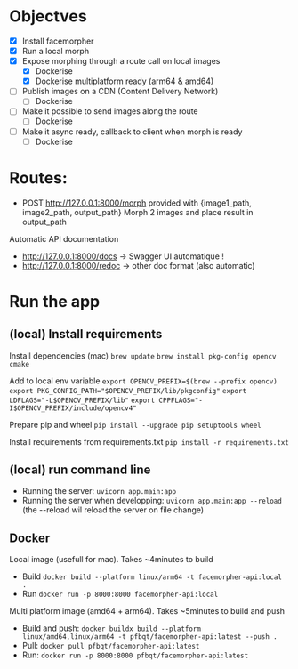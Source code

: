 # Objectves

- [x] Install facemorpher
- [x] Run a local morph
- [x] Expose morphing through a route call on local images
  - [x] Dockerise
  - [x] Dockerise multiplatform ready (arm64 & amd64)
- [ ] Publish images on a CDN (Content Delivery Network)
  - [ ] Dockerise
- [ ] Make it possible to send images along the route
  - [ ] Dockerise
- [ ] Make it async ready, callback to client when morph is ready
  - [ ] Dockerise

# Routes:

- POST http://127.0.0.1:8000/morph provided with {image1_path, image2_path, output_path}
  Morph 2 images and place result in output_path

Automatic API documentation

- http://127.0.0.1:8000/docs → Swagger UI automatique !
- http://127.0.0.1:8000/redoc → other doc format (also automatic)

# Run the app

## (local) Install requirements

Install dependencies (mac)
`brew update`
`brew install pkg-config opencv cmake`

Add to local env variable
`export OPENCV_PREFIX=$(brew --prefix opencv)`
`export PKG_CONFIG_PATH="$OPENCV_PREFIX/lib/pkgconfig"`
`export LDFLAGS="-L$OPENCV_PREFIX/lib"`
`export CPPFLAGS="-I$OPENCV_PREFIX/include/opencv4"`

Prepare pip and wheel
`pip install --upgrade pip setuptools wheel`

Install requirements from requirements.txt
`pip install -r requirements.txt`

## (local) run command line

- Running the server:
  `uvicorn app.main:app`
- Running the server when developping:
  `uvicorn app.main:app --reload`
  (the --reload wil reload the server on file change)

## Docker

Local image (usefull for mac). Takes ~4minutes to build

- Build `docker build --platform linux/arm64 -t facemorpher-api:local .`
- Run `docker run -p 8000:8000 facemorpher-api:local`

Multi platform image (amd64 + arm64). Takes ~5minutes to build and push

- Build and push: `docker buildx build --platform linux/amd64,linux/arm64 -t pfbqt/facemorpher-api:latest --push .`
- Pull: `docker pull pfbqt/facemorpher-api:latest`
- Run: `docker run -p 8000:8000 pfbqt/facemorpher-api:latest`
